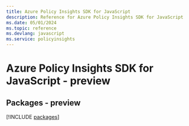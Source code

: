 ```yaml
---
title: Azure Policy Insights SDK for JavaScript
description: Reference for Azure Policy Insights SDK for JavaScript
ms.date: 05/01/2024
ms.topic: reference
ms.devlang: javascript
ms.service: policyinsights
---
```

# Azure Policy Insights SDK for JavaScript - preview
## Packages - preview
[!INCLUDE [packages](policy-insights-index.md)]